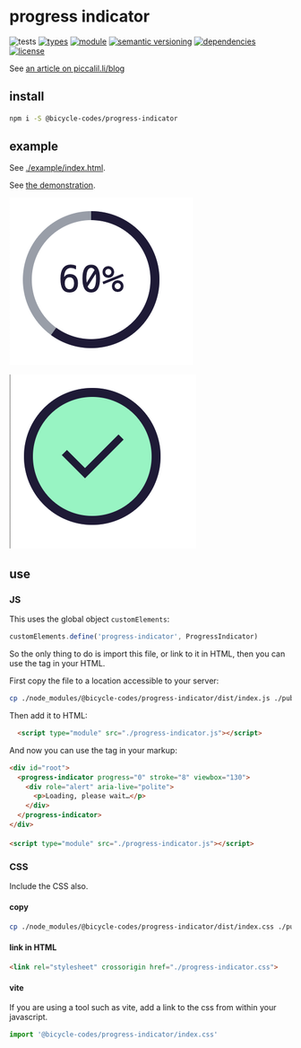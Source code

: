 # progress indicator
![tests](https://github.com/bicycle-codes/progress-indicator/actions/workflows/nodejs.yml/badge.svg)
[![types](https://img.shields.io/npm/types/@bicycle-codes/progress-indicator?style=flat-square)](README.md)
[![module](https://img.shields.io/badge/module-ESM%2FCJS-blue?style=flat-square)](README.md)
[![semantic versioning](https://img.shields.io/badge/semver-2.0.0-blue?logo=semver&style=flat-square)](https://semver.org/)
[![dependencies](https://img.shields.io/badge/dependencies-zero-brightgreen.svg?style=flat-square)](package.json)
[![license](https://img.shields.io/badge/license-MIT-brightgreen.svg?style=flat-square)](LICENSE)

See [an article on piccalil.li/blog](https://piccalil.li/blog/solution-009-progress-indicator)

## install

```sh
npm i -S @bicycle-codes/progress-indicator
```

## example
See [./example/index.html](./example/index.html).

See [the demonstration](https://bicycle-codes.github.io/progress-indicator/).

![screenshot](image.png)

![screenshot 100%](image-1.png)

## use

### JS

This uses the global object `customElements`:

```js
customElements.define('progress-indicator', ProgressIndicator)
```

So the only thing to do is import this file, or link to it in HTML, then you
can use the tag in your HTML.

First copy the file to a location accessible to your server:
```sh
cp ./node_modules/@bicycle-codes/progress-indicator/dist/index.js ./public/progress-indicator.js
```

Then add it to HTML:
```html
  <script type="module" src="./progress-indicator.js"></script>
```

And now you can use the tag in your markup:

```html
<div id="root">
  <progress-indicator progress="0" stroke="8" viewbox="130">
    <div role="alert" aria-live="polite">
      <p>Loading, please wait…</p>
    </div>
  </progress-indicator>
</div>

<script type="module" src="./progress-indicator.js"></script>
```

### CSS

Include the CSS also.

#### copy

```sh
cp ./node_modules/@bicycle-codes/progress-indicator/dist/index.css ./public/progress-indicator.css
```

#### link in HTML

```html
<link rel="stylesheet" crossorigin href="./progress-indicator.css">
```

#### vite
If you are using a tool such as vite, add a link to the css from within
your javascript.

```js
import '@bicycle-codes/progress-indicator/index.css'
```
